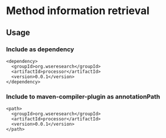 # Method information retrieval


## Usage

### Include as dependency

```
<dependency>
  <groupId>org.wseresearch</groupId>
  <artifactId>processor</artifactId>
  <version>0.0.1</version>
</dependency>
```

### Include to maven-compiler-plugin as annotationPath

```
<path>
  <groupId>org.wseresearch</groupId>
  <artifactId>processor</artifactId>
  <version>0.0.1</version>
</path>
```

